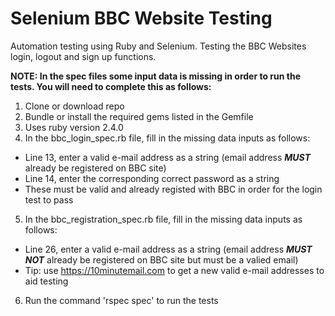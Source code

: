 # Selenium BBC Website Testing

Automation testing using Ruby and Selenium. Testing the BBC Websites login, logout and sign up functions. 

**NOTE: In the spec files some input data is missing in order to run the tests. You will need to complete this as follows:** 

1. Clone or download repo
2. Bundle or install the required gems listed in the Gemfile
3. Uses ruby version 2.4.0
4. In the bbc_login_spec.rb file, fill in the missing data inputs as follows:
  * Line 13, enter a valid e-mail address as a string (email address *__MUST__* already be registered on BBC site)
  * Line 14, enter the corresponding correct password as a string 
  * These must be valid and already registed with BBC in order for the login test to pass
5. In the bbc_registration_spec.rb file, fill in the missing data inputs as follows:
  * Line 26, enter a valid e-mail address as a string (email address *__MUST NOT__* already be registered on BBC site but must be a valied email)
  * Tip: use https://10minutemail.com to get a new valid e-mail addresses to aid testing 
6. Run the command 'rspec spec' to run the tests 

